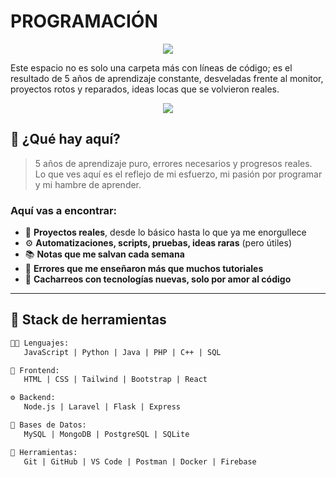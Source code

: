 # PROGRAMACIÓN
<p align="center">
  <img src="https://readme-typing-svg.herokuapp.com?font=Fira+Code&size=25&pause=1000&color=00FFD1&center=true&vCenter=true&width=800&lines=🚧+++++++l++Repositorio+contiene+5+a%C3%B1os+de+aprendizaje+en+programaci%C3%B3n;🔥+Errores,+éxitos+y+código+que+me+marcaron;👨‍💻+Aquí+se+rompe+y+se+reconstruye+con+prop%C3%B3sito" />
</p>

<!-- Arte ASCII personalizado -->

Este espacio no es solo una carpeta más con líneas de código; es el resultado de 5 años de aprendizaje constante, desveladas frente al monitor, proyectos rotos y reparados, ideas locas que se volvieron reales.

<!-- Encabezado con estilo -->
<p align="center">
  <img src="https://readme-typing-svg.herokuapp.com?font=Fira+Code&size=24&pause=1000&color=00F7FF&width=700&lines=💻+5+A%C3%91OS+DE+C%C3%93DIGO+REAL;🔥+MI+CAMINO+EN+LA+PROGRAMACI%C3%93N;🚀+APRENDIENDO+%2B+ROMPIENDO+%2B+AVANZANDO" />
</p>



## 🧠 ¿Qué hay aquí?

> 5 años de aprendizaje puro, errores necesarios y progresos reales.  
> Lo que ves aquí es el reflejo de mi esfuerzo, mi pasión por programar y mi hambre de aprender.

### Aquí vas a encontrar:
- 🧩 **Proyectos reales**, desde lo básico hasta lo que ya me enorgullece
- ⚙️ **Automatizaciones, scripts, pruebas, ideas raras** (pero útiles)
- 📚 **Notas que me salvan cada semana**
- 🔁 **Errores que me enseñaron más que muchos tutoriales**
- 🧪 **Cacharreos con tecnologías nuevas, solo por amor al código**

---

## 🧰 Stack de herramientas

```txt
👨‍💻 Lenguajes:
   JavaScript | Python | Java | PHP | C++ | SQL

🎨 Frontend:
   HTML | CSS | Tailwind | Bootstrap | React

⚙️ Backend:
   Node.js | Laravel | Flask | Express

🧠 Bases de Datos:
   MySQL | MongoDB | PostgreSQL | SQLite

🧰 Herramientas:
   Git | GitHub | VS Code | Postman | Docker | Firebase










